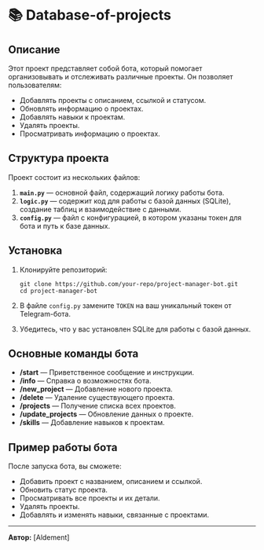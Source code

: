 # 📚 Database-of-projects

## Описание
Этот проект представляет собой бота, который помогает организовывать и отслеживать различные проекты. Он позволяет пользователям:
- Добавлять проекты с описанием, ссылкой и статусом.
- Обновлять информацию о проектах.
- Добавлять навыки к проектам.
- Удалять проекты.
- Просматривать информацию о проектах.

## Структура проекта

Проект состоит из нескольких файлов:
1. **`main.py`** — основной файл, содержащий логику работы бота.
2. **`logic.py`** — содержит код для работы с базой данных (SQLite), создание таблиц и взаимодействие с данными.
3. **`config.py`** — файл с конфигурацией, в котором указаны токен для бота и путь к базе данных.

## Установка

1. Клонируйте репозиторий:
    ```
    git clone https://github.com/your-repo/project-manager-bot.git
    cd project-manager-bot
    ```

2. В файле `config.py` замените `TOKEN` на ваш уникальный токен от Telegram-бота.

3. Убедитесь, что у вас установлен SQLite для работы с базой данных.

## Основные команды бота

- **/start** — Приветственное сообщение и инструкции.
- **/info** — Справка о возможностях бота.
- **/new_project** — Добавление нового проекта.
- **/delete** — Удаление существующего проекта.
- **/projects** — Получение списка всех проектов.
- **/update_projects** — Обновление данных о проекте.
- **/skills** — Добавление навыков к проектам.

## Пример работы бота

После запуска бота, вы сможете:
- Добавить проект с названием, описанием и ссылкой.
- Обновить статус проекта.
- Просматривать все проекты и их детали.
- Удалять проекты.
- Добавлять и изменять навыки, связанные с проектами.


---

**Автор:** [Aldement]
